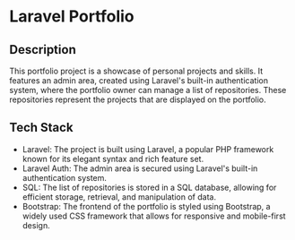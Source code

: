 # Laravel Portfolio

## Description

This portfolio project is a showcase of personal projects and skills. It features an admin area, created using Laravel's built-in authentication system, where the portfolio owner can manage a list of repositories. These repositories represent the projects that are displayed on the portfolio.

## Tech Stack

- Laravel: The project is built using Laravel, a popular PHP framework known for its elegant syntax and rich feature set.
- Laravel Auth: The admin area is secured using Laravel's built-in authentication system.
- SQL: The list of repositories is stored in a SQL database, allowing for efficient storage, retrieval, and manipulation of data.
- Bootstrap: The frontend of the portfolio is styled using Bootstrap, a widely used CSS framework that allows for responsive and mobile-first design.